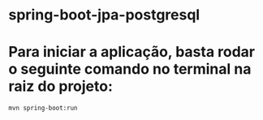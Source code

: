 # spring-boot-jpa-postgresql

# Para iniciar a aplicação, basta rodar o seguinte comando no terminal na raiz do projeto:
```
mvn spring-boot:run
```
